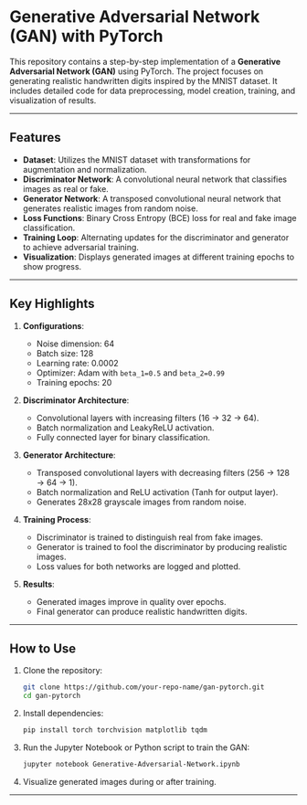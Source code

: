 # Generative Adversarial Network (GAN) with PyTorch

This repository contains a step-by-step implementation of a **Generative Adversarial Network (GAN)** using PyTorch. The project focuses on generating realistic handwritten digits inspired by the MNIST dataset. It includes detailed code for data preprocessing, model creation, training, and visualization of results.

---

## **Features**
- **Dataset**: Utilizes the MNIST dataset with transformations for augmentation and normalization.
- **Discriminator Network**: A convolutional neural network that classifies images as real or fake.
- **Generator Network**: A transposed convolutional neural network that generates realistic images from random noise.
- **Loss Functions**: Binary Cross Entropy (BCE) loss for real and fake image classification.
- **Training Loop**: Alternating updates for the discriminator and generator to achieve adversarial training.
- **Visualization**: Displays generated images at different training epochs to show progress.

---

## **Key Highlights**
1. **Configurations**:
   - Noise dimension: 64
   - Batch size: 128
   - Learning rate: 0.0002
   - Optimizer: Adam with `beta_1=0.5` and `beta_2=0.99`
   - Training epochs: 20

2. **Discriminator Architecture**:
   - Convolutional layers with increasing filters (16 → 32 → 64).
   - Batch normalization and LeakyReLU activation.
   - Fully connected layer for binary classification.

3. **Generator Architecture**:
   - Transposed convolutional layers with decreasing filters (256 → 128 → 64 → 1).
   - Batch normalization and ReLU activation (Tanh for output layer).
   - Generates 28x28 grayscale images from random noise.

4. **Training Process**:
   - Discriminator is trained to distinguish real from fake images.
   - Generator is trained to fool the discriminator by producing realistic images.
   - Loss values for both networks are logged and plotted.

5. **Results**:
   - Generated images improve in quality over epochs.
   - Final generator can produce realistic handwritten digits.

---

## **How to Use**
1. Clone the repository:
   ```bash
   git clone https://github.com/your-repo-name/gan-pytorch.git
   cd gan-pytorch
   ```

2. Install dependencies:
   ```bash
   pip install torch torchvision matplotlib tqdm
   ```

3. Run the Jupyter Notebook or Python script to train the GAN:
   ```bash
   jupyter notebook Generative-Adversarial-Network.ipynb
   ```

4. Visualize generated images during or after training.

---



